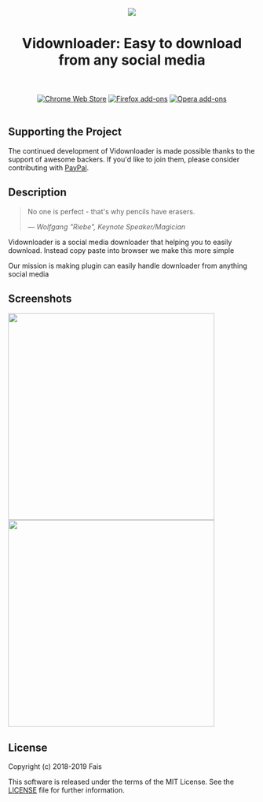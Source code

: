 <p align="center"><img src="https://i.imgur.com/AoHC44j.png"></p>
<h1 align="center">Vidownloader: Easy to download from any social media</h1>

<p align="center">
  </br></br>
  <a href="https://chrome.google.com/webstore/detail/vidownloader-social-media/djibonjlpiicffamjbhlikamjlkgnopd">
    <img src="https://i.imgur.com/B0i5sn3.png" alt="Chrome Web Store"></a>
  <a href="https://addons.mozilla.org/en-US/firefox/addon/vidownloader/">
    <img src="https://i.imgur.com/dvof8rG.png" alt="Firefox add-ons"></a>
  <a href="#">
    <img src="https://i.imgur.com/wK10qEV.png" alt="Opera add-ons"></a>
  </br></br>
</p>

## Supporting the Project

The continued development of Vidownloader is made possible
thanks to the support of awesome backers. If you'd like to join them,
please consider contributing with
[PayPal](https://www.paypal.me/CybernetWebDesign).

## Description

> No one is perfect - that's why pencils have erasers.
>
> — <cite>Wolfgang "Riebe", Keynote Speaker/Magician</cite>

Vidownloader is a social media downloader that helping you to easily download.
Instead copy paste into browser we make this more simple

Our mission is making plugin can easily handle downloader from anything social media
## Screenshots

<p>
  <img width="420" src="https://i.imgur.com/c5Pzf7a.png">
  <img width="420" src="https://i.imgur.com/DoHbyd2.png">
</p>

## License

Copyright (c) 2018-2019 Fais

This software is released under the terms of the MIT License.
See the [LICENSE](LICENSE) file for further information.
